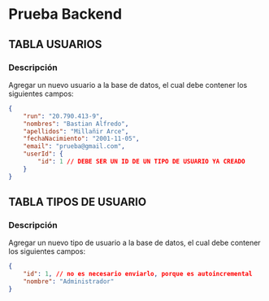 



# Prueba Backend

## TABLA USUARIOS
### Descripción
Agregar un nuevo usuario a la base de datos, el cual debe contener los siguientes campos:

```json
{
    "run": "20.790.413-9",
    "nombres": "Bastian Alfredo",
    "apellidos": "Millañir Arce",
    "fechaNacimiento": "2001-11-05",
    "email": "prueba@gmail.com",
    "userId": {
        "id": 1 // DEBE SER UN ID DE UN TIPO DE USUARIO YA CREADO
    }
}
```

## TABLA TIPOS DE USUARIO
### Descripción
Agregar un nuevo tipo de usuario a la base de datos, el cual debe contener los siguientes campos:

```json
{
    "id": 1, // no es necesario enviarlo, porque es autoincremental
    "nombre": "Administrador"
}
```

